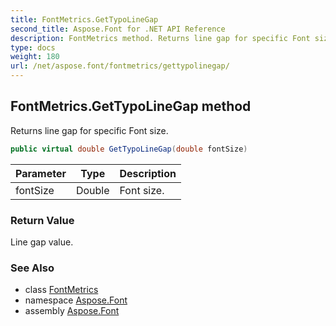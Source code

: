 ```yaml
---
title: FontMetrics.GetTypoLineGap
second_title: Aspose.Font for .NET API Reference
description: FontMetrics method. Returns line gap for specific Font size
type: docs
weight: 180
url: /net/aspose.font/fontmetrics/gettypolinegap/
---
```

## FontMetrics.GetTypoLineGap method

Returns line gap for specific Font size.

```csharp
public virtual double GetTypoLineGap(double fontSize)
```

| Parameter | Type | Description |
| --- | --- | --- |
| fontSize | Double | Font size. |

### Return Value

Line gap value.

### See Also

* class [FontMetrics](../)
* namespace [Aspose.Font](../../fontmetrics/)
* assembly [Aspose.Font](../../../)



